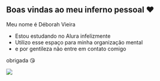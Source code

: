 ## Boas vindas ao meu inferno pessoal ❤

Meu nome é Déborah Vieira

- Estou estudando no Alura infelizmente
- Utilizo esse espaço para minha organização mental
- e por gentileza não entre em contato comigo

  
obrigada 😘

![](https://media.tenor.com/xWPaojwX8g0AAAAM/skeleton-meme.gif)

